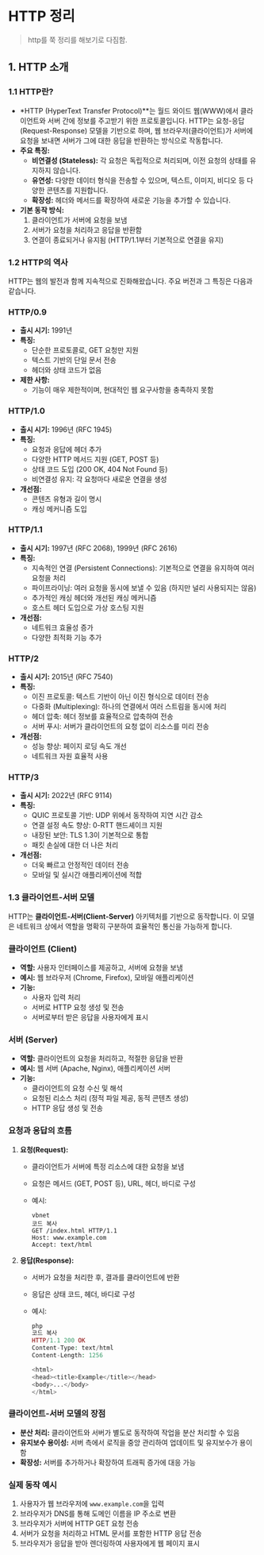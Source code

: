 # HTTP 정리
> http를 쭉 정리를 해보기로 다짐함.

## 1. HTTP 소개

### 1.1 HTTP란?

- *HTTP (HyperText Transfer Protocol)**는 월드 와이드 웹(WWW)에서 클라이언트와 서버 간에 정보를 주고받기 위한 프로토콜입니다. HTTP는 요청-응답(Request-Response) 모델을 기반으로 하며, 웹 브라우저(클라이언트)가 서버에 요청을 보내면 서버가 그에 대한 응답을 반환하는 방식으로 작동합니다.
- **주요 특징:**
    - **비연결성 (Stateless):** 각 요청은 독립적으로 처리되며, 이전 요청의 상태를 유지하지 않습니다.
    - **유연성:** 다양한 데이터 형식을 전송할 수 있으며, 텍스트, 이미지, 비디오 등 다양한 콘텐츠를 지원합니다.
    - **확장성:** 헤더와 메서드를 확장하여 새로운 기능을 추가할 수 있습니다.
- **기본 동작 방식:**
    1. 클라이언트가 서버에 요청을 보냄
    2. 서버가 요청을 처리하고 응답을 반환함
    3. 연결이 종료되거나 유지됨 (HTTP/1.1부터 기본적으로 연결을 유지)

### 1.2 HTTP의 역사

HTTP는 웹의 발전과 함께 지속적으로 진화해왔습니다. 주요 버전과 그 특징은 다음과 같습니다.

### **HTTP/0.9**

- **출시 시기:** 1991년
- **특징:**
    - 단순한 프로토콜로, GET 요청만 지원
    - 텍스트 기반의 단일 문서 전송
    - 헤더와 상태 코드가 없음
- **제한 사항:**
    - 기능이 매우 제한적이며, 현대적인 웹 요구사항을 충족하지 못함

### **HTTP/1.0**

- **출시 시기:** 1996년 (RFC 1945)
- **특징:**
    - 요청과 응답에 헤더 추가
    - 다양한 HTTP 메서드 지원 (GET, POST 등)
    - 상태 코드 도입 (200 OK, 404 Not Found 등)
    - 비연결성 유지: 각 요청마다 새로운 연결을 생성
- **개선점:**
    - 콘텐츠 유형과 길이 명시
    - 캐싱 메커니즘 도입

### **HTTP/1.1**

- **출시 시기:** 1997년 (RFC 2068), 1999년 (RFC 2616)
- **특징:**
    - 지속적인 연결 (Persistent Connections): 기본적으로 연결을 유지하여 여러 요청을 처리
    - 파이프라이닝: 여러 요청을 동시에 보낼 수 있음 (하지만 널리 사용되지는 않음)
    - 추가적인 캐싱 헤더와 개선된 캐싱 메커니즘
    - 호스트 헤더 도입으로 가상 호스팅 지원
- **개선점:**
    - 네트워크 효율성 증가
    - 다양한 최적화 기능 추가

### **HTTP/2**

- **출시 시기:** 2015년 (RFC 7540)
- **특징:**
    - 이진 프로토콜: 텍스트 기반이 아닌 이진 형식으로 데이터 전송
    - 다중화 (Multiplexing): 하나의 연결에서 여러 스트림을 동시에 처리
    - 헤더 압축: 헤더 정보를 효율적으로 압축하여 전송
    - 서버 푸시: 서버가 클라이언트의 요청 없이 리소스를 미리 전송
- **개선점:**
    - 성능 향상: 페이지 로딩 속도 개선
    - 네트워크 자원 효율적 사용

### **HTTP/3**

- **출시 시기:** 2022년 (RFC 9114)
- **특징:**
    - QUIC 프로토콜 기반: UDP 위에서 동작하여 지연 시간 감소
    - 연결 설정 속도 향상: 0-RTT 핸드셰이크 지원
    - 내장된 보안: TLS 1.3이 기본적으로 통합
    - 패킷 손실에 대한 더 나은 처리
- **개선점:**
    - 더욱 빠르고 안정적인 데이터 전송
    - 모바일 및 실시간 애플리케이션에 적합

### 1.3 클라이언트-서버 모델

HTTP는 **클라이언트-서버(Client-Server)** 아키텍처를 기반으로 동작합니다. 이 모델은 네트워크 상에서 역할을 명확히 구분하여 효율적인 통신을 가능하게 합니다.

### **클라이언트 (Client)**

- **역할:** 사용자 인터페이스를 제공하고, 서버에 요청을 보냄
- **예시:** 웹 브라우저 (Chrome, Firefox), 모바일 애플리케이션
- **기능:**
    - 사용자 입력 처리
    - 서버로 HTTP 요청 생성 및 전송
    - 서버로부터 받은 응답을 사용자에게 표시

### **서버 (Server)**

- **역할:** 클라이언트의 요청을 처리하고, 적절한 응답을 반환
- **예시:** 웹 서버 (Apache, Nginx), 애플리케이션 서버
- **기능:**
    - 클라이언트의 요청 수신 및 해석
    - 요청된 리소스 처리 (정적 파일 제공, 동적 콘텐츠 생성)
    - HTTP 응답 생성 및 전송

### **요청과 응답의 흐름**

1. **요청(Request):**
    - 클라이언트가 서버에 특정 리소스에 대한 요청을 보냄
    - 요청은 메서드 (GET, POST 등), URL, 헤더, 바디로 구성
    - 예시:
        
        ```vbnet
        vbnet
        코드 복사
        GET /index.html HTTP/1.1
        Host: www.example.com
        Accept: text/html
        
        ```
        
2. **응답(Response):**
    - 서버가 요청을 처리한 후, 결과를 클라이언트에 반환
    - 응답은 상태 코드, 헤더, 바디로 구성
    - 예시:
        
        ```php
        php
        코드 복사
        HTTP/1.1 200 OK
        Content-Type: text/html
        Content-Length: 1256
        
        <html>
        <head><title>Example</title></head>
        <body>...</body>
        </html>
        
        ```
        

### **클라이언트-서버 모델의 장점**

- **분산 처리:** 클라이언트와 서버가 별도로 동작하여 작업을 분산 처리할 수 있음
- **유지보수 용이성:** 서버 측에서 로직을 중앙 관리하여 업데이트 및 유지보수가 용이함
- **확장성:** 서버를 추가하거나 확장하여 트래픽 증가에 대응 가능

### **실제 동작 예시**

1. 사용자가 웹 브라우저에 `www.example.com`을 입력
2. 브라우저가 DNS를 통해 도메인 이름을 IP 주소로 변환
3. 브라우저가 서버에 HTTP GET 요청 전송
4. 서버가 요청을 처리하고 HTML 문서를 포함한 HTTP 응답 전송
5. 브라우저가 응답을 받아 렌더링하여 사용자에게 웹 페이지 표시